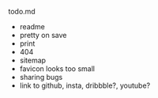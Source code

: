 todo.md

- readme
- pretty on save
- print
- 404
- sitemap
- favicon looks too small
- sharing bugs
- link to github, insta, dribbble?, youtube?
